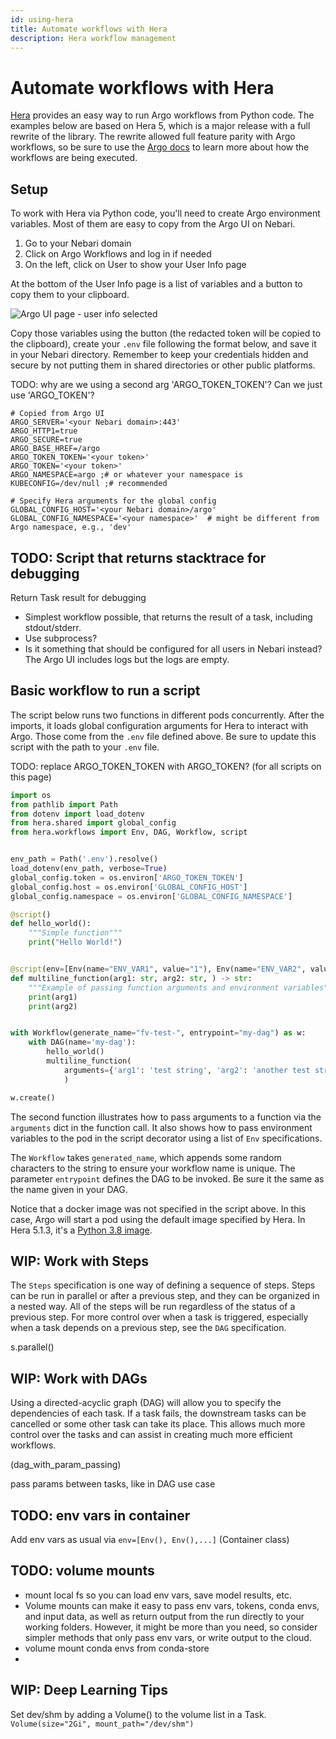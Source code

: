 ```yaml
---
id: using-hera
title: Automate workflows with Hera
description: Hera workflow management
---
```


# Automate workflows with Hera

[Hera](https://hera-workflows.readthedocs.io/) provides an easy way to run Argo workflows from Python code. The examples below are based on Hera 5, which is a major release with a full rewrite of the library.  The rewrite allowed full feature parity with Argo workflows, so be sure to use the [Argo docs](https://argoproj.github.io/argo-workflows/) to learn more about how the workflows are being executed.

## Setup

To work with Hera via Python code, you'll need to create Argo environment variables.  Most of them are easy to copy from the Argo UI on Nebari.

1. Go to your Nebari domain
2. Click on Argo Workflows and log in if needed
3. On the left, click on User to show your User Info page

At the bottom of the User Info page is a list of variables and a button to copy them to your clipboard.

   ![Argo UI page - user info selected](/img/how-tos/hera_argo_user_credentials.png)

Copy those variables using the button (the redacted token will be copied to the clipboard), create your `.env` file following the format below, and save it in your Nebari directory.  Remember to keep your credentials hidden and secure by not putting them in shared directories or other public platforms.

TODO: why are we using a second arg 'ARGO_TOKEN_TOKEN'?  Can we just use 'ARGO_TOKEN'?

```
# Copied from Argo UI
ARGO_SERVER='<your Nebari domain>:443'
ARGO_HTTP1=true
ARGO_SECURE=true
ARGO_BASE_HREF=/argo
ARGO_TOKEN_TOKEN='<your token>'
ARGO_TOKEN='<your token>'
ARGO_NAMESPACE=argo ;# or whatever your namespace is
KUBECONFIG=/dev/null ;# recommended

# Specify Hera arguments for the global config
GLOBAL_CONFIG_HOST='<your Nebari domain>/argo'
GLOBAL_CONFIG_NAMESPACE='<your namespace>'  # might be different from Argo namespace, e.g., 'dev'
```

## TODO: Script that returns stacktrace for debugging

Return Task result for debugging
- Simplest workflow possible, that returns the result of a task, including stdout/stderr.
- Use subprocess?
- Is it something that should be configured for all users in Nebari instead?  The Argo UI includes logs but the logs are empty.

## Basic workflow to run a script

The script below runs two functions in different pods concurrently.  After the imports, it loads global configuration arguments for Hera to interact with Argo.  Those come from the `.env` file defined above.  Be sure to update this script with the path to your `.env` file.

TODO: replace ARGO_TOKEN_TOKEN with ARGO_TOKEN? (for all scripts on this page)

```python
import os
from pathlib import Path
from dotenv import load_dotenv
from hera.shared import global_config
from hera.workflows import Env, DAG, Workflow, script


env_path = Path('.env').resolve()
load_dotenv(env_path, verbose=True)
global_config.token = os.environ['ARGO_TOKEN_TOKEN']
global_config.host = os.environ['GLOBAL_CONFIG_HOST']
global_config.namespace = os.environ['GLOBAL_CONFIG_NAMESPACE']

@script()
def hello_world():
    """Simple function"""
    print("Hello World!")


@script(env=[Env(name="ENV_VAR1", value="1"), Env(name="ENV_VAR2", value="2")])
def multiline_function(arg1: str, arg2: str, ) -> str:
    """Example of passing function arguments and environment variables"""
    print(arg1)
    print(arg2)


with Workflow(generate_name="fv-test-", entrypoint="my-dag") as w:
    with DAG(name='my-dag'):
        hello_world()
        multiline_function(
            arguments={'arg1': 'test string', 'arg2': 'another test string'}
            )

w.create()
```
The second function illustrates how to pass arguments to a function via the `arguments` dict in the function call.  It also shows how to pass environment variables to the pod in the script decorator using a list of `Env` specifications.

The `Workflow` takes `generated_name`, which appends some random characters to the string to ensure your workflow name is unique.  The parameter `entrypoint` defines the DAG to be invoked.  Be sure it the same as the name given in your DAG.

Notice that a docker image was not specified in the script above.  In this case, Argo will start a pod using the default image specified by Hera.  In Hera 5.1.3, it's a [Python 3.8 image](https://github.com/argoproj-labs/hera/blob/3fd01f75059823da2338ef02488d2c71306818bf/src/hera/shared/_global_config.py#L37).

## WIP: Work with Steps

The `Steps` specification is one way of defining a sequence of steps.  Steps can be run in parallel or after a previous step, and they can be organized in a nested way.  All of the steps will be run regardless of the status of a previous step.  For more control over when a task is triggered, especially when a task depends on a previous step, see the `DAG` specification.

s.parallel()

## WIP: Work with DAGs

Using a directed-acyclic graph (DAG) will allow you to specify the dependencies of each task.  If a task fails, the downstream tasks can be cancelled or some other task can take its place.  This allows much more control over the tasks and can assist in creating much more efficient workflows.

(dag_with_param_passing)

pass params between tasks, like in DAG use case

## TODO: env vars in container
Add env vars as usual via `env=[Env(), Env(),...]` (Container class)

## TODO: volume mounts
- mount local fs so you can load env vars, save model results, etc.
- Volume mounts can make it easy to pass env vars, tokens, conda envs, and input data, as well as return output from the run directly to your working folders.  However, it might be more than you need, so consider simpler methods that only pass env vars, or write output to the cloud.
- volume mount conda envs from conda-store
-
## WIP: Deep Learning Tips
Set dev/shm by adding a Volume() to the volume list in a Task.  `Volume(size="2Gi", mount_path="/dev/shm")`
